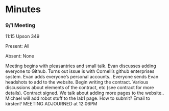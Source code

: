 # Minutes

### 9/1 Meeting

11:15 Upson 349

Present: All

Absent: None

Meeting begins with pleasantries and small talk.
Evan discusses adding everyone to Github.
Turns out issue is with Cornell’s github enterprises system.
Evan adds everyone’s personal accounts..
Everyone sends Evan headshots to add to the website.
Begin writing the contract.
Various discussions about elements of the contract, etc (see contract for more details).
Contract signed.
We talk about adding more pages to the website..
Michael will add robot stuff to the lab1 page.
How to submit? Email to kirsten?
MEETING ADJOURNED at 12:06PM
